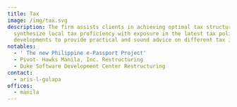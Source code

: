 ```yaml
---
title: Tax
image: /img/tax.svg
description: The firm assists clients in achieving optimal tax structures. We
  synthesize local tax proficiency with exposure in the latest tax policy
  developments to provide practical and sound advice on different tax issues.
notables:
  - ' The new Philippine e-Passport Project'
  - Pivot- Hawks Manila, Inc. Restructuring
  - Duke Software Development Center Restructuring
contact:
  - aris-l-gulapa
offices:
  - manila
---
```

